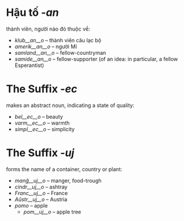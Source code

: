 # Hậu tố *-an*

thành viên, người nào đó thuộc về:

- *klub__an__o*    – thành viên câu lạc bộ
- *amerik__an__o*  – người Mĩ
- *samland__an__o* – fellow-countryman
- *samide__an__o*  – fellow-supporter (of an idea: in particular, a fellow Esperantist)
 

# The Suffix *-ec*

makes an abstract noun, indicating a state of quality:

- *bel__ec__o*   – beauty
- *varm__ec__o*  – warmth
- *simpl__ec__o* – simplicity
 

# The Suffix *-uj*

forms the name of a container, country or plant:

- *manĝ__uj__o*  – manger, food-trough
- *cindr__uj__o* – ashtray
- *Franc__uj__o* – France
- *Aŭstr__uj__o* – Austria
- *pomo*   – apple
	- *pom__uj__o*   – apple tree
